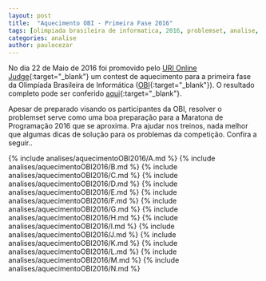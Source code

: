 ```yaml
---
layout: post
title:  "Aquecimento OBI - Primeira Fase 2016"
tags: [olimpiada brasileira de informatica, 2016, problemset, analise, uri]
categories: analise
author: paulocezar
---
```


No dia 22 de Maio de 2016 foi promovido pelo [URI Online Judge][uri-oj]{:target="_blank"} um contest de aquecimento para a primeira fase da Olimpíada Brasileira de Informática ([OBI][portal-obi]{:target="_blank"}). O resultado completo pode ser conferido
[aqui][resultados-aquecimento-obi-2016]{:target="_blank"}. 

Apesar de preparado visando os participantes da OBI, resolver o problemset serve como uma boa preparação para a Maratona de Programação 2016 que se aproxima. Pra ajudar nos treinos, nada melhor que algumas dicas de solução para os problemas da competição. Confira a seguir..

{% include analises/aquecimentoOBI2016/A.md %}
{% include analises/aquecimentoOBI2016/B.md %}
{% include analises/aquecimentoOBI2016/C.md %}
{% include analises/aquecimentoOBI2016/D.md %}
{% include analises/aquecimentoOBI2016/E.md %}
{% include analises/aquecimentoOBI2016/F.md %}
{% include analises/aquecimentoOBI2016/G.md %}
{% include analises/aquecimentoOBI2016/H.md %}
{% include analises/aquecimentoOBI2016/I.md %}
{% include analises/aquecimentoOBI2016/J.md %}
{% include analises/aquecimentoOBI2016/K.md %}
{% include analises/aquecimentoOBI2016/L.md %}
{% include analises/aquecimentoOBI2016/M.md %}
{% include analises/aquecimentoOBI2016/N.md %}

[uri-oj]: https://www.urionlinejudge.com.br
[portal-obi]: http://olimpiada.ic.unicamp.br/
[resultados-aquecimento-obi-2016]:  https://www.urionlinejudge.com.br/judge/pt/users/contest/119
